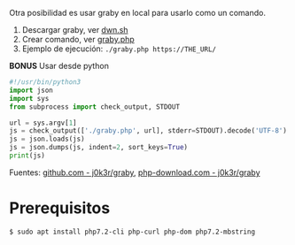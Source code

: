 Otra posibilidad es usar graby en local para usarlo como un comando.

1. Descargar graby, ver [dwn.sh](dwn.sh)
2. Crear comando, ver [graby.php](graby.php)
3. Ejemplo de ejecución: `./graby.php https://THE_URL/`

**BONUS** Usar desde python

```python
#!/usr/bin/python3
import json
import sys
from subprocess import check_output, STDOUT

url = sys.argv[1]
js = check_output(['./graby.php', url], stderr=STDOUT).decode('UTF-8')
js = json.loads(js)
js = json.dumps(js, indent=2, sort_keys=True)
print(js)
```

Fuentes: [github.com - j0k3r/graby](https://github.com/j0k3r/graby),
[php-download.com - j0k3r/graby](https://php-download.com/package/j0k3r/graby)

# Prerequisitos

```
$ sudo apt install php7.2-cli php-curl php-dom php7.2-mbstring
```
